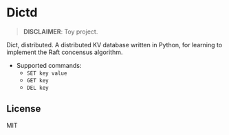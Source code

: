 # Dictd

> **DISCLAIMER**: Toy project.

Dict, distributed.  A distributed KV database written in Python, for learning
to implement the Raft concensus algorithm.

- Supported commands:
    + `SET key value`
    + `GET key`
    + `DEL key`

## License

MIT
